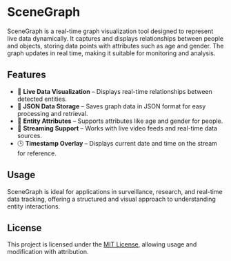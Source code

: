# SceneGraph  

SceneGraph is a real-time graph visualization tool designed to represent live data dynamically. It captures and displays relationships between people and objects, storing data points with attributes such as age and gender. The graph updates in real time, making it suitable for monitoring and analysis.  

## Features  
- 📌 **Live Data Visualization** – Displays real-time relationships between detected entities.  
- 📂 **JSON Data Storage** – Saves graph data in JSON format for easy processing and retrieval.  
- 👤 **Entity Attributes** – Supports attributes like age and gender for people.  
- 📡 **Streaming Support** – Works with live video feeds and real-time data sources.  
- 🕒 **Timestamp Overlay** – Displays current date and time on the stream for reference.  

## Usage  
SceneGraph is ideal for applications in surveillance, research, and real-time data tracking, offering a structured and visual approach to understanding entity interactions.  

## License  
This project is licensed under the [MIT License](LICENSE), allowing usage and modification with attribution.  
